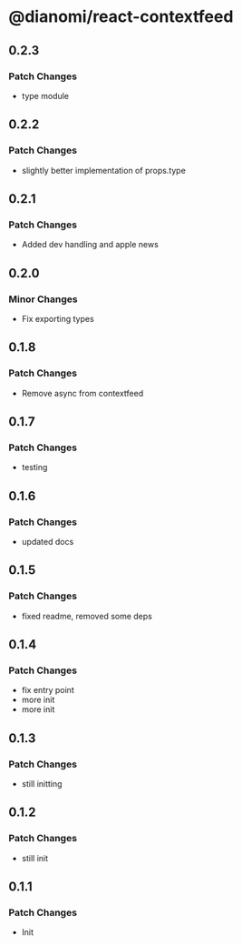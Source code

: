 # @dianomi/react-contextfeed

## 0.2.3

### Patch Changes

- type module

## 0.2.2

### Patch Changes

- slightly better implementation of props.type

## 0.2.1

### Patch Changes

- Added dev handling and apple news

## 0.2.0

### Minor Changes

- Fix exporting types

## 0.1.8

### Patch Changes

- Remove async from contextfeed

## 0.1.7

### Patch Changes

- testing

## 0.1.6

### Patch Changes

- updated docs

## 0.1.5

### Patch Changes

- fixed readme, removed some deps

## 0.1.4

### Patch Changes

- fix entry point
- more init
- more init

## 0.1.3

### Patch Changes

- still initting

## 0.1.2

### Patch Changes

- still init

## 0.1.1

### Patch Changes

- Init
